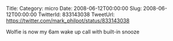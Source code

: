 Title: 
Category: micro
Date: 2008-06-12T00:00:00
Slug: 2008-06-12T00:00:00
TwitterId: 833143038
TweetUrl: https://twitter.com/mark_philpot/status/833143038

Wolfie is now my 6am wake up call with built-in snooze